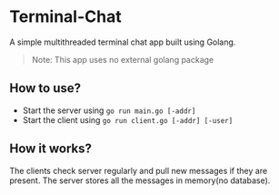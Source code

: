 # Terminal-Chat
A simple multithreaded terminal chat app built using Golang.

> Note: This app uses no external golang package

## How to use?
- Start the server using `go run main.go [-addr]`
- Start the client using `go run client.go [-addr] [-user]`

## How it works?

The clients check server regularly and pull new messages if they are present. 
The server stores all the messages in memory(no database).
